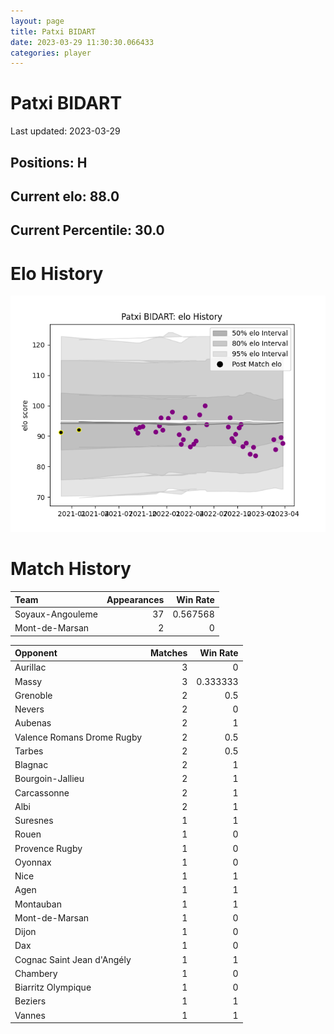 ```yaml
---  
layout: page  
title: Patxi BIDART  
date: 2023-03-29 11:30:30.066433  
categories: player  
---
```

# Patxi BIDART


Last updated: 2023-03-29
## Positions: H

## Current elo: 88.0

## Current Percentile: 30.0

# Elo History


![elo history](history_PatxiBIDART.png)
# Match History


| Team             |   Appearances |   Win Rate |
|:-----------------|--------------:|-----------:|
| Soyaux-Angouleme |            37 |   0.567568 |
| Mont-de-Marsan   |             2 |   0        |

| Opponent                   |   Matches |   Win Rate |
|:---------------------------|----------:|-----------:|
| Aurillac                   |         3 |   0        |
| Massy                      |         3 |   0.333333 |
| Grenoble                   |         2 |   0.5      |
| Nevers                     |         2 |   0        |
| Aubenas                    |         2 |   1        |
| Valence Romans Drome Rugby |         2 |   0.5      |
| Tarbes                     |         2 |   0.5      |
| Blagnac                    |         2 |   1        |
| Bourgoin-Jallieu           |         2 |   1        |
| Carcassonne                |         2 |   1        |
| Albi                       |         2 |   1        |
| Suresnes                   |         1 |   1        |
| Rouen                      |         1 |   0        |
| Provence Rugby             |         1 |   0        |
| Oyonnax                    |         1 |   0        |
| Nice                       |         1 |   1        |
| Agen                       |         1 |   1        |
| Montauban                  |         1 |   1        |
| Mont-de-Marsan             |         1 |   0        |
| Dijon                      |         1 |   0        |
| Dax                        |         1 |   0        |
| Cognac Saint Jean d'Angély |         1 |   1        |
| Chambery                   |         1 |   0        |
| Biarritz Olympique         |         1 |   0        |
| Beziers                    |         1 |   1        |
| Vannes                     |         1 |   1        |